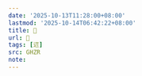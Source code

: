 ```yaml
---
date: '2025-10-13T11:28:00+08:00'
lastmod: '2025-10-14T06:42:22+08:00'
title: 󰛀
url: 󰛀
tags: [䢋]
src: GHZR
note:
---
```

